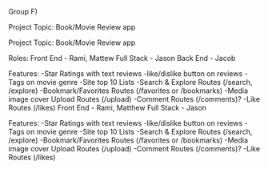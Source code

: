 Group F)

Project Topic: Book/Movie Review app

Project Topic: Book/Movie Review app

Roles:
Front End - Rami, Mattew
Full Stack - Jason
Back End - Jacob

Features:
-Star Ratings with text reviews
-like/dislike button on reviews
-Tags on movie genre
-Site top 10 Lists
-Search & Explore Routes (/search, /explore)
-Bookmark/Favorites Routes (/favorites or /bookmarks)
-Media image cover Upload Routes (/upload)
-Comment Routes (/comments)?
-Like Routes (/likes)
Front End - Rami, Matthew
Full Stack - Jason

Features:
-Star Ratings with text reviews
-like/dislike button on reviews
-Tags on movie genre
-Site top 10 Lists
-Search & Explore Routes (/search, /explore)
-Bookmark/Favorites Routes (/favorites or /bookmarks)
-Media image cover Upload Routes (/upload)
-Comment Routes (/comments)?
-Like Routes (/likes)
